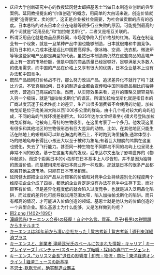 - 庆应大学创新研究中心的教授延冈健太郎把基恩士当做日本制造业创新的典型案例。延冈教授提出的“价值创造”的概念，用简单的大白话来说，创造价值就是要“造得便宜，卖的贵”，这正是企业被社会需要，为社会做贡献的应有的态度。日本总结的过去日本企业在电器等很多行业失败的原因，可能提到最高的两个词就是“泛用品化”和“加拉帕戈斯化”，二者又是相互关联的。
- 所谓泛用品化就是商品品质趋同，市场竞争陷入打价格战的红海。现在在制造业有一个现象，就是一旦某种产品中国也能够制造，日本就很难和中国竞争。因为日本的人力成本还是远比中国要高得多。像冰箱、空调、洗衣机、微波炉等等这些家电产品都是典型的代表。虽然日本制造商仍然在这些商品的高端产品上有一定的市场份额，但是中国的商品质量已经足够好，足够满足大多数人的使用需求，而中国的产品在价格上又享有很大的优势，日本企业基本上没有办法和中国竞争。
- 既然产品趋同打价格战不行，那么努力改进产品，追求差异化不就行了吗？就比方说，不管真相如何，日本的制造企业都会宣传和中国同类商品相比的独特优势，营造自己高端的形象。然而，从实际效果来看，这样的策略又很容易陷入另一个极端，就是“加拉帕戈斯化”的误区。所谓加拉帕戈斯化就是指日本的厂商过度沉迷于技术性能上的差异，生产出很多消费者不会使用的功能。加拉帕戈斯是位于南美洲大陆以西1000多公里的群岛，由十几个相对较大的岛屿组成，不同的岛屿气候环境差别巨大。1835年达尔文曾经乘坐小猎犬号登陆加拉帕戈斯群岛。他被岛上奇特的生物吸引，在这里考察了一个多月。他发现这里有很多和其他地区的生物很形态有巨大差异的动物。比如，在其他地区只能生活在陆地上的蜥蜴却可以趴在海边的礁石上，不时跑到海里捕鱼;通常体型小巧的陆地龟却长得比小孩还大以至于被称为象龟;有着巨大翅膀的鸬鹚在这里也蜕化，失去了飞行能力。甚至同一种生物在不同群岛不同的岛屿上也呈现出非常不同的形态。基于在这里考察的发现，后来达尔文出版了影响世界的《物种起源》。而这个距离日本的小岛却在日本基本上人尽皆知，并不是因为独特的旅游价值，而是被用来形容日本商业界一种现象，那就是日本的很多产品都脱离其他主流市场，只能在日本市场销售。
- 延冈健太郎把企业的产品从对顾客的价值和对竞争企业持续差别化的程度两个维度把企业分成了四类，都低的企业肯定是没有办法在竞争中生存下去，而对顾客有价值，但是差异化程度低的就会陷入过度竞争，也就是进入泛用品化陷阱，而过度的差异化可能导致试用范围太窄，陷入加拉帕戈斯化的陷阱。而只有都高的情况，才可能进入价值创造的领域。基恩士就是他认为的价值创造的一个典型企业。那么基恩士为什么能够，又是怎样做到的呢？
- [図2.png (1402×1090)](https://www.diigo.com/outliner/diigo_items/904019/12128769/545764385?key=34d57b46e1)
- [滝崎武光(キーエンス会長)の経歴！自宅や名言、資産、息子(長男)の税問題からホテルまで](https://sekainodaihugou.net/takizaki-wiki-2361)
- [キーエンスは30年前から凄い会社だった | 覧古考新 | 覧古考新 | 週刊東洋経済プラス](https://premium.toyokeizai.net/articles/-/22399)
- [キーエンスと、創業者 滝崎武光氏のベールに包まれた情報・キャリア | キープレイヤーズ | ベンチャー/スタートアップ転職・採用の専門エージェント](https://keyplayers.jp/archives/13601/)
- [キーエンス､"カリスマ会長"退任の影響度 | 卸売・物流・商社 | 東洋経済オンライン | 経済ニュースの新基準](http://toyokeizai.net/articles/-/60000)
- [基恩士-默默无闻，确实制造业霸主](https://mp.weixin.qq.com/s?src=11&timestamp=1585541458&ver=2247&signature=Ze1t-0KAzLvxTFD2hE3sSZ3NjUuSLyRisVRmEpjPLk-7815XE1TaXfGqdsKOJ5YGT1NLzTTWJL2DwNtThMe1vY3cWV7OlLgrwQ0856BOZfG5Ml1d1M*rNI9xd9qrsEEx&new=1)
